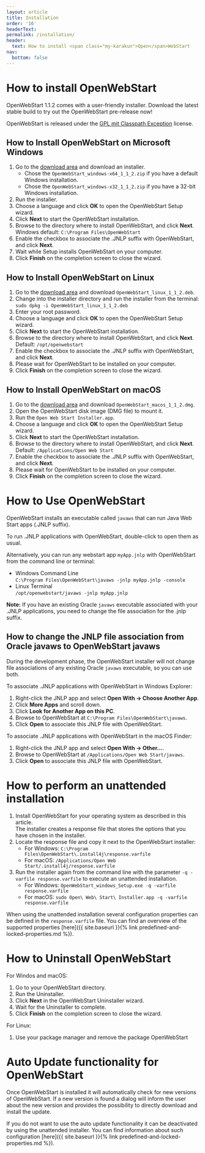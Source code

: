 ```yaml
---
layout: article
title: Installation
order: '16'
headerText:
permalink: /installation/
header:
  text: How to install <span class="my-karakun">Open</span>WebStart
nav:
  bottom: false
---
```


# How to install <span class="my-karakun">Open</span>WebStart

<span class="my-karakun">Open</span>WebStart 1.1.2 comes with a user-friendly installer. Download the latest stable build to try out the <span class="text-highlight">Open<span>WebStart</span></span> pre-release now!

<span class="my-karakun">Open</span>WebStart is released under the [GPL mit Classpath Exception](https://github.com/karakun/OpenWebStart/blob/master/LICENSE.md) license.

## How to Install <span class="my-karakun">Open</span>WebStart on Microsoft Windows

1. Go to the [download area](/download) and download an installer.
   * Chose the `OpenWebStart_windows-x64_1_1_2.zip` if you have a default Windows installation.
   * Chose the `OpenWebStart_windows-x32_1_1_2.zip` if you have a 32-bit Windows installation.
1. Run the installer.
1. Choose a language and click **OK** to open the <span class="my-karakun">Open</span>WebStart Setup wizard. 
1. Click **Next** to start the <span class="my-karakun">Open</span>WebStart installation.
1. Browse to the directory where to install <span class="my-karakun">Open</span>WebStart, and click **Next**. 
   <br />Windows default: `C:\Program Files\OpenWebStart`
1. Enable the checkbox to associate the .JNLP suffix with <span class="my-karakun">Open</span>WebStart, and click **Next**.
1. Wait while Setup installs <span class="my-karakun">Open</span>WebStart on your computer.
1. Click **Finish** on the completion screen to close the wizard.

## How to Install <span class="my-karakun">Open</span>WebStart on Linux

1. Go to the [download area](/download) and download `OpenWebStart_linux_1_1_2.deb`.
1. Change into the installer directory and run the installer from the terminal: 
   <br />`sudo dpkg -i OpenWebStart_linux_1_1_2.deb`
1. Enter your root password.
1. Choose a language and click **OK** to open the <span class="my-karakun">Open</span>WebStart Setup wizard. 
1. Click **Next** to start the <span class="my-karakun">Open</span>WebStart installation.
1. Browse to the directory where to install <span class="my-karakun">Open</span>WebStart, and click **Next**. 
   <br />Default: `/opt/openwebstart`
1. Enable the checkbox to associate the .JNLP suffix with <span class="my-karakun">Open</span>WebStart, and click **Next**.
1. Please wait for <span class="my-karakun">Open</span>WebStart to be installed on your computer.
1. Click **Finish** on the completion screen to close the wizard.

## How to Install <span class="my-karakun">Open</span>WebStart on macOS

1. Go to the [download area](/download) and download `OpenWebStart_macos_1_1_2.dmg`.
1. Open the OpenWebStart disk image (DMG file) to mount it. 
1. Run the `Open Web Start Installer.app`.
1. Choose a language and click **OK** to open the <span class="my-karakun">Open</span>WebStart Setup wizard. 
1. Click **Next** to start the <span class="my-karakun">Open</span>WebStart installation.
1. Browse to the directory where to install <span class="my-karakun">Open</span>WebStart, and click **Next**. 
   <br />Default: `/Applications/Open Web Start`
1. Enable the checkbox to associate the .JNLP suffix with <span class="my-karakun">Open</span>WebStart, and click **Next**.
1. Please wait for <span class="my-karakun">Open</span>WebStart to be installed on your computer.
1. Click **Finish** on the completion screen to close the wizard.

# How to Use <span class="my-karakun">Open</span>WebStart

<span class="my-karakun">Open</span>WebStart installs an executable called `javaws` that can run Java Web Start apps (.JNLP suffix). 

To run .JNLP applications with <span class="my-karakun">Open</span>WebStart, double-click to open them as usual. 

Alternatively, you can run any webstart app `myApp.jnlp` with <span class="my-karakun">Open</span>WebStart from the command line or terminal:

  * Windows Command Line
  <br />`C:\Program Files\OpenWebStart\javaws -jnlp myApp.jnlp -console`
  * Linux Terminal
  <br /> `/opt/openwebstart/javaws -jnlp myApp.jnlp`

**Note:** If you have an existing Oracle `javaws` executable associated with your .JNLP applications, you need to change the file association for the .jnlp suffix.

## How to change the JNLP file association from Oracle javaws to OpenWebStart javaws

During the development phase, the <span class="my-karakun">Open</span>WebStart installer will not change file associations of any existing Oracle `javaws` executable, so you can use both. 

To associate .JNLP applications with <span class="my-karakun">Open</span>WebStart in Windows Explorer:

1. Right-click the JNLP app and select **Open With -&gt; Choose Another App**.
1. Click **More Apps** and scroll down.
1. Click **Look for Another App on this PC**.
1. Browse to <span class="my-karakun">Open</span>WebStart at `C:\Program Files\OpenWebStart\javaws`.
1. Click **Open** to associate this JNLP file with <span class="my-karakun">Open</span>WebStart.

To associate .JNLP applications with <span class="my-karakun">Open</span>WebStart in the macOS Finder:

1. Right-click the JNLP app and select **Open With -&gt; Other...**.
1. Browse to <span class="my-karakun">Open</span>WebStart at `/Applications/Open Web Start/javaws`.
1. Click **Open** to associate this JNLP file with <span class="my-karakun">Open</span>WebStart.

# How to perform an unattended installation

1. Install <span class="my-karakun">Open</span>WebStart for your operating system as described in this article.
   <br />The installer creates a response file that stores the options that you have chosen in the installer.
1. Locate the response file and copy it next to the <span class="my-karakun">Open</span>WebStart installer:
   * For Windows: `C:\Program Files\OpenWebStart\.install4j\response.varfile`
   * For macOS: `/Applications/Open Web Start/.install4j/response.varfile`
1. Run the installer again from the command line with the parameter `-q -varfile response.varfile` to execute an unattended installation.
   * For Windows: `OpenWebStart_windows_Setup.exe -q -varfile response.varfile`
   * For macOS: `sudo Open\ Web\ Start\ Installer.app -q -varfile response.varfile`

When using the unattended installation several configuration properties can be defined in the
`response.varfile` file. You can find an overview of the supported properties
[here]({{ site.baseurl }}{% link predefined-and-locked-properties.md %}).

# How to Uninstall <span class="my-karakun">Open</span>WebStart

For Windos and macOS:
1. Go to your <span class="my-karakun">Open</span>WebStart directory. 
1. Run the Uninstaller.
1. Click **Next** in the <span class="my-karakun">Open</span>WebStart Uninstaller wizard.
1. Wait for the Uninstaller to complete.
1. Click **Finish** on the completion screen to close the wizard.

For Linux:
1. Use your package manager and remove the package <span class="my-karakun">Open</span>WebStart

# Auto Update functionality for <span class="my-karakun">Open</span>WebStart

Once <span class="my-karakun">Open</span>WebStart is installed it will automatically check for new
versions of <span class="my-karakun">Open</span>WebStart.
If a new version is found a dialog will inform the user about the new version
and provides the possibility to directly download and install the update.

If you do not want to use the auto update functionality it can be deactivated by using the unattended
installer. You can find information about such configuration [here]({{ site.baseurl }}{% link predefined-and-locked-properties.md %}).
